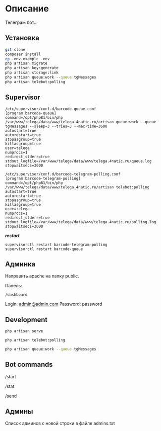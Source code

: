 # Описание

Телеграм бот...

## Установка

```bash
git clone
composer install 
cp .env.example .env 
php artisan migrate 
php artisan key:generate 
php artisan storage:link
php artisan queue:work --queue tgMessages
php artisan telebot:polling
```

## Supervisor

```
/etc/supervisor/conf.d/barcode-queue.conf
[program:barcode-queue]
command=/opt/php81/bin/php /var/www/telega/data/www/telega.4natic.ru/artisan queue:work --queue tgMessages --sleep=3 --tries=3 --max-time=3600
autostart=true
autorestart=true
stopasgroup=true
killasgroup=true
user=telega
numprocs=1
redirect_stderr=true
stdout_logfile=/var/www/telega/data/www/telega.4natic.ru/queue.log
stopwaitsecs=3600

/etc/supervisor/conf.d/barcode-telegram-polling.conf
[program:barcode-telegram-polling]
command=/opt/php81/bin/php /var/www/telega/data/www/telega.4natic.ru/artisan telebot:polling
autostart=true
autorestart=true
stopasgroup=true
killasgroup=true
user=telega
numprocs=1
redirect_stderr=true
stdout_logfile=/var/www/telega/data/www/telega.4natic.ru/polling.log
stopwaitsecs=3600
```

***restart***

```
supervisorctl restart barcode-telegram-polling
supervisorctl restart barcode-queue
```

## Админка

Направить apache на папку public.

Панель:

  ```
  /dashboard
  ```

Login: admin@admin.com
Password: password

## Development

```bash
php artisan serve
```

```bash
php artisan telebot:polling
```

```bash
php artisan queue:work --queue tgMessages
```

## Bot commands

/start

/stat

/send

## Админы

Список админов с новой строки в файле admins.txt
